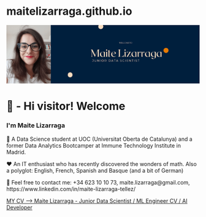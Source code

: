 # maitelizarraga.github.io

![Maite Lizarraga - Junior Data Scientist](img/banner_short.png)

<h1>👋 - Hi visitor! Welcome</h1>
<h3>I'm Maite Lizarraga</h3>
<p>🧠 A Data Science student at UOC (Universitat Oberta de Catalunya) and a former Data Analytics Bootcamper at Immune Technology Institute in Madrid.</p>
<p>❤️ An IT enthusiast who has recently discovered the wonders of math. Also a polyglot: English, French, Spanish and Basque (and a bit of German)</p>
<p>📱 Feel free to contact me: +34 623 10 10 73, maite.lizarraga@gmail.com, https://www.linkedin.com/in/maite-lizarraga-tellez/</p>

[MY CV --> Maite Lizarraga - Junior Data Scientist / ML Engineer CV / AI Developer](CV%20Maite%20Lizarraga%20-%2017_07_2025%20ES.pdf)
